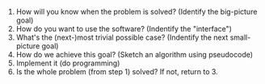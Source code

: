 1) How will you know when the problem is solved? (Identify the big-picture goal)
2) How do you want to use the software? (Indentify the "interface")
3) What's the (next-)most trivial possible case? (Indentify the next small-picture goal)
4) How do we achieve this goal? (Sketch an algorithm using pseudocode)
5) Implement it (do programming)
6) Is the whole problem (from step 1) solved? If not, return to 3.

